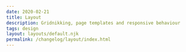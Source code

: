 ```yaml
---
date: 2020-02-21
title: Layout
description: Gridnikking, page templates and responsive behaviour
tags: design
layout: layouts/default.njk
permalink: /changelog/layout/index.html
---
```

